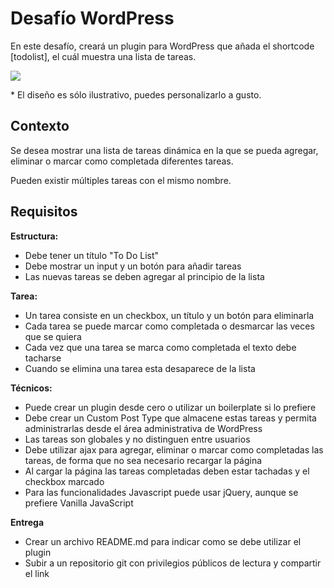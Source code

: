 #
# **Desafío WordPress**

En este desafío, creará un plugin para WordPress que añada el shortcode [todolist], el cuál muestra una lista de tareas.

![](RackMultipart20220610-1-bs5qvi_html_2d4b329a050de012.png)

\* El diseño es sólo ilustrativo, puedes personalizarlo a gusto.

## **Contexto**

Se desea mostrar una lista de tareas dinámica en la que se pueda agregar, eliminar o marcar como completada diferentes tareas.

Pueden existir múltiples tareas con el mismo nombre.

## **Requisitos**

**Estructura:**

- Debe tener un título &quot;To Do List&quot;
- Debe mostrar un input y un botón para añadir tareas
- Las nuevas tareas se deben agregar al principio de la lista

**Tarea:**

- Un tarea consiste en un checkbox, un título y un botón para eliminarla
- Cada tarea se puede marcar como completada o desmarcar las veces que se quiera
- Cada vez que una tarea se marca como completada el texto debe tacharse
- Cuando se elimina una tarea esta desaparece de la lista

**Técnicos:**

- Puede crear un plugin desde cero o utilizar un boilerplate si lo prefiere
- Debe crear un Custom Post Type que almacene estas tareas y permita administrarlas desde el área administrativa de WordPress
- Las tareas son globales y no distinguen entre usuarios
- Debe utilizar ajax para agregar, eliminar o marcar como completadas las tareas, de forma que no sea necesario recargar la página
- Al cargar la página las tareas completadas deben estar tachadas y el checkbox marcado
- Para las funcionalidades Javascript puede usar jQuery, aunque se prefiere Vanilla JavaScript

**Entrega**

- Crear un archivo README.md para indicar como se debe utilizar el plugin
- Subir a un repositorio git con privilegios públicos de lectura y compartir el link
